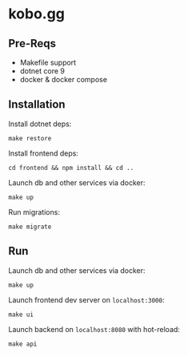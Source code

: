 # kobo.gg

## Pre-Reqs

- Makefile support
- dotnet core 9
- docker & docker compose

## Installation

Install dotnet deps:
```shell
make restore
```

Install frontend deps:
```shell
cd frontend && npm install && cd ..
```

Launch db and other services via docker:
```shell
make up
```

Run migrations:
```shell
make migrate
```

## Run

Launch db and other services via docker:
```shell
make up
```

Launch frontend dev server on `localhost:3000`:
```shell
make ui
```

Launch backend on `localhost:8080` with hot-reload:
```shell
make api
```